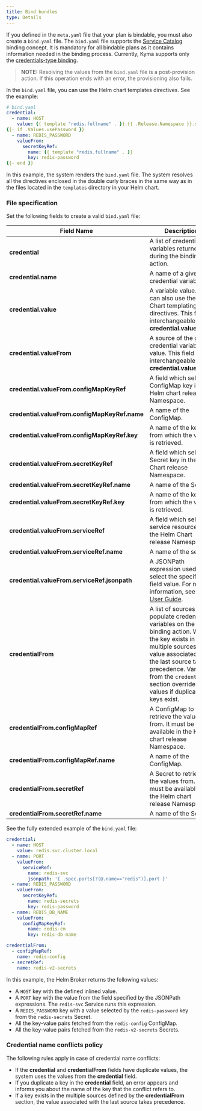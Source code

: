 ```yaml
---
title: Bind bundles
type: Details
---
```


If you defined in the `meta.yaml` file that your plan is bindable, you must also create a `bind.yaml` file.
The `bind.yaml` file supports the [Service Catalog](https://github.com/kubernetes-incubator/service-catalog) binding concept. It is mandatory for all bindable plans as it contains information needed in the binding process. Currently, Kyma supports only the [credentials-type binding](https://github.com/openservicebrokerapi/servicebroker/blob/v2.13/spec.md#types-of-binding).   

>**NOTE:** Resolving the values from the `bind.yaml` file is a post-provision action. If this operation ends with an error, the provisioning also fails.

In the `bind.yaml` file, you can use the Helm chart templates directives. See the example:

```yaml
# bind.yaml
credential:
  - name: HOST
    value: {{ template "redis.fullname" . }}.{{ .Release.Namespace }}.svc.cluster.local
{{- if .Values.usePassword }}
  - name: REDIS_PASSWORD
    valueFrom:
      secretKeyRef:
        name: {{ template "redis.fullname" . }}
        key: redis-password
{{- end }}
```
In this example, the system renders the `bind.yaml` file. The system resolves all the directives enclosed in the double curly braces in the same way as in the files located in the `templates` directory in your Helm chart.


### File specification

Set the following fields to create a valid `bind.yaml` file:

|   Field Name   |      Description                       |
|--------------|--------------------------------------------------------------|
| **credential** | A list of credential variables returned during the binding action.  |
| **credential.name** | A name of a given credential variable.  |
| **credential.value** | A variable value. You can also use the Helm Chart templating directives. This field is interchangeable with **credential.valueFrom**. |
| **credential.valueFrom** | A source of the given credential variable's value. This field is interchangeable with **credential.value**.  |
| **credential.valueFrom.configMapKeyRef** | A field which selects a ConfigMap key in the Helm chart release Namespace.    |
| **credential.valueFrom.configMapKeyRef.name** | A name of the ConfigMap.  |
| **credential.valueFrom.configMapKeyRef.key**  | A name of the key from which the value is retrieved.  |
| **credential.valueFrom.secretKeyRef**  | A field which selects a Secret key in the Helm Chart release Namespace.     |
| **credential.valueFrom.secretKeyRef.name**    | A name of the Secret.     |
| **credential.valueFrom.secretKeyRef.key**    | A name of the key from which the value is retrieved. |
| **credential.valueFrom.serviceRef**   | A field which selects a service resource in the Helm Chart release Namespace. |
| **credential.valueFrom.serviceRef.name**    | A name of the service.          |
| **credential.valueFrom.serviceRef.jsonpath**  | A JSONPath expression used to select the specified field value. For more information, see the [User Guide](https://kubernetes.io/docs/user-guide/jsonpath/). |
| **credentialFrom** | A list of sources to populate credential variables on the binding action. When the key exists in multiple sources, the value associated with the last source takes precedence. Variables from the `credential` section override the values if duplicated keys exist. |
| **credentialFrom.configMapRef** | A ConfigMap to retrieve the values from. It must be available in the Helm chart release Namespace. |
| **credentialFrom.configMapRef.name**    | A name of the ConfigMap.   |
| **credentialFrom.secretRef** | A Secret to retrieve the values from. It must be available in the Helm chart release Namespace.  |
| **credentialFrom.secretRef.name**    | A name of the Secret.      |


See the fully extended example of the `bind.yaml` file:

```yaml
credential:
  - name: HOST
    value: redis.svc.cluster.local
  - name: PORT
    valueFrom:
      serviceRef:
        name: redis-svc
        jsonpath: '{ .spec.ports[?(@.name=="redis")].port }'
  - name: REDIS_PASSWORD
    valueFrom:
      secretKeyRef:
        name: redis-secrets
        key: redis-password
  - name: REDIS_DB_NAME
    valueFrom:
      configMapKeyRef:
        name: redis-cm
        key: redis-db-name

credentialFrom:
  - configMapRef:
    name: redis-config
  - secretRef:
    name: redis-v2-secrets
```

In this example, the Helm Broker returns the following values:
- A `HOST` key with the defined inlined value.
- A `PORT` key with the value from the field specified by the JSONPath expressions. The `redis-svc` Service runs this expression.
- A `REDIS_PASSWORD` key with a value selected by the `redis-password` key from the `redis-secrets` Secret.
- All the key-value pairs fetched from the `redis-config` ConfigMap.
- All the key-value pairs fetched from the `redis-v2-secrets` Secrets.


### Credential name conflicts policy

The following rules apply in case of credential name conflicts:
- If the **credential** and **credentialFrom** fields have duplicate values, the system uses the values from the **credential** field.
- If you duplicate a key in the **credential** field, an error appears and informs you about the name of the key that the conflict refers to.
- If a key exists in the multiple sources defined by the **credentialFrom** section, the value associated with the last source takes precedence.

